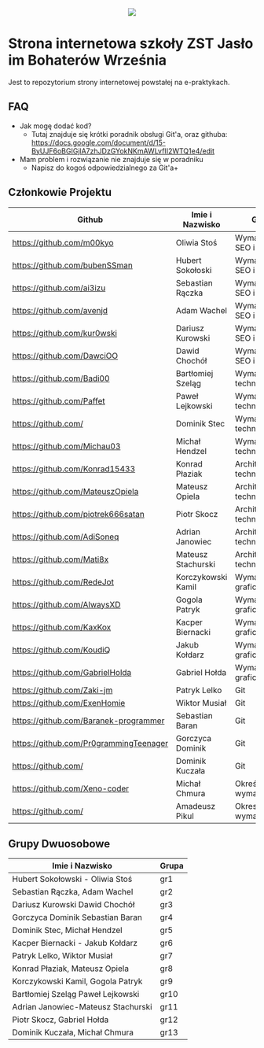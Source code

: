 <div align="center">
<img src="https://i.imgur.com/lTNtFlW.png">
<br>
</div>

# Strona internetowa szkoły ZST Jasło im Bohaterów Września
Jest to repozytorium strony internetowej powstałej na e-praktykach.

## FAQ
- Jak mogę dodać kod?
  * Tutaj znajduje się krótki poradnik obsługi Git'a, oraz githuba: https://docs.google.com/document/d/15-ByUJF6oBGIGjlA7zhJDzGYokNKmAWLvfII2WTQ1e4/edit
- Mam problem i rozwiązanie nie znajduje się w poradniku
  * Napisz do kogoś odpowiedzialnego za Git'a+

## Członkowie Projektu
| Github | Imie i Nazwisko | Grupa |
| ------------- | ------------- | ------------- |
| https://github.com/m00kyo  | Oliwia Stoś | Wymagania SEO i RWD |
|https://github.com/bubenSSman  | Hubert Sokołoski | Wymagania SEO i RWD |
| https://github.com/ai3izu | Sebastian Rączka | Wymagania SEO i RWD |
| https://github.com/avenjd  | Adam Wachel | Wymagania SEO i RWD |
| https://github.com/kur0wski  | Dariusz Kurowski | Wymagania SEO i RWD |
| https://github.com/DawciOO  | Dawid Chochół | Wymagania SEO i RWD |
| https://github.com/Badi00  | Bartłomiej Szeląg | Wymagania techniczne |
| https://github.com/Paffet  | Paweł Lejkowski | Wymagania techniczne |
| https://github.com/  | Dominik Stec | Wymagania techniczne |
| https://github.com/Michau03  | Michał Hendzel  | Wymagania techniczne |
| https://github.com/Konrad15433  | Konrad Płaziak  | Architektura technologiczna  |
| https://github.com/MateuszOpiela  | Mateusz Opiela  | Architektura technologiczna  |
| https://github.com/piotrek666satan  | Piotr Skocz  | Architektura technologiczna  |
| https://github.com/AdiSoneq  | Adrian Janowiec  | Architektura technologiczna  |
| https://github.com/Mati8x  | Mateusz Stachurski  | Architektura technologiczna  |
| https://github.com/RedeJot  | Korczykowski Kamil  | Wymagania graficzne |
| https://github.com/AlwaysXD  | Gogola Patryk  | Wymagania graficzne |
| https://github.com/KaxKox  | Kacper Biernacki  | Wymagania graficzne |
| https://github.com/KoudiQ  | Jakub Kołdarz  | Wymagania graficzne |
| https://github.com/GabrielHolda  | Gabriel Hołda  | Wymagania graficzne |
| https://github.com/Zaki-jm  | Patryk Lelko  | Git |
| https://github.com/ExenHomie  | Wiktor Musiał  | Git |
| https://github.com/Baranek-programmer  | Sebastian Baran  | Git |
| https://github.com/Pr0grammingTeenager  | Gorczyca Dominik  | Git |
| https://github.com/  | Dominik Kuczała  | Git |
| https://github.com/Xeno-coder  | Michał Chmura  | Określenie wymagań |
| https://github.com/  | Amadeusz Pikul  | Okreslenie wymagań |

## Grupy Dwuosobowe
| Imie i Nazwisko | Grupa |
| ------------- | ------------- |
| Hubert Sokołowski - Oliwia Stoś | gr1 |
| Sebastian Rączka, Adam Wachel | gr2 |
| Dariusz Kurowski Dawid Chochół | gr3 |
| Gorczyca Dominik  Sebastian Baran  | gr4 |
| Dominik Stec, Michał Hendzel  | gr5 |
| Kacper Biernacki - Jakub Kołdarz | gr6 |
| Patryk Lelko, Wiktor Musiał | gr7 |
| Konrad Płaziak, Mateusz Opiela | gr8 |
| Korczykowski Kamil, Gogola Patryk | gr9 |
| Bartłomiej Szeląg Paweł Lejkowski | gr10 |
| Adrian Janowiec-Mateusz Stachurski | gr11 |
| Piotr Skocz, Gabriel Hołda | gr12 |
| Dominik Kuczała, Michał Chmura | gr13 |
